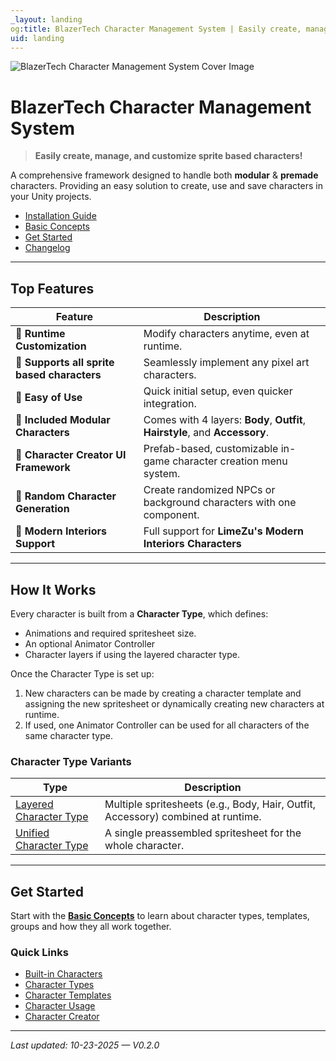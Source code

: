 ```yaml
---
_layout: landing
og:title: BlazerTech Character Management System | Easily create, manage, and customize sprite based characters in Unity
uid: landing
---
```


![BlazerTech Character Management System Cover Image](~/images/logos/blazertech-character-management-system-logo.png)

# **BlazerTech Character Management System**
> **Easily create, manage, and customize sprite based characters!**

A comprehensive framework designed to handle both **modular** & **premade** characters.
Providing an easy solution to create, use and save characters in your Unity projects.

- [Installation Guide](xref:installation)  
- [Basic Concepts](xref:basic-concepts)  
- [Get Started](xref:quick-start)  
- [Changelog](xref:changelog)  

---

## Top Features

| Feature                                    | Description                                                                  |
| ------------------------------------------ | ---------------------------------------------------------------------------- |
| 👀 **Runtime Customization**                | Modify characters anytime, even at runtime.                                  |
| 👀 **Supports all sprite based characters** | Seamlessly implement any pixel art characters.                               |
| 👀 **Easy of Use**                          | Quick initial setup, even quicker integration.                               |
| 👀 **Included Modular Characters**          | Comes with 4 layers: **Body**, **Outfit**, **Hairstyle**, and **Accessory**. |
| 👀 **Character Creator UI Framework**       | Prefab-based, customizable in-game character creation menu system.           |
| 👀 **Random Character Generation**          | Create randomized NPCs or background characters with one component.          |
| 👀 **Modern Interiors Support**             | Full support for **LimeZu's Modern Interiors Characters**                    |

---

## How It Works

Every character is built from a **Character Type**, which defines:
- Animations and required spritesheet size.  
- An optional Animator Controller
- Character layers if using the layered character type.

Once the Character Type is set up:
1. New characters can be made by creating a character template and assigning the new spritesheet or dynamically creating new characters at runtime.
2. If used, one Animator Controller can be used for all characters of the same character type. 

### Character Type Variants

| Type                       | Description                                                                      |
| -------------------------- | -------------------------------------------------------------------------------- |
| [Layered Character Type](xref:layered-character-type) | Multiple spritesheets (e.g., Body, Hair, Outfit, Accessory) combined at runtime. |
| [Unified Character Type](xref:unified-character-type) | A single preassembled spritesheet for the whole character.                       |

---

## Get Started

Start with the [**Basic Concepts**](xref:basic-concepts) to learn about character types, templates, groups and how they all work together.

### Quick Links
- [Built-in Characters](xref:built-in-characters)
- [Character Types](xref:character-types)
- [Character Templates](xref:character-templates)
- [Character Usage](xref:character-usage)
- [Character Creator](xref:character-creator-overview)

---

_Last updated: 10-23-2025 — V0.2.0_
